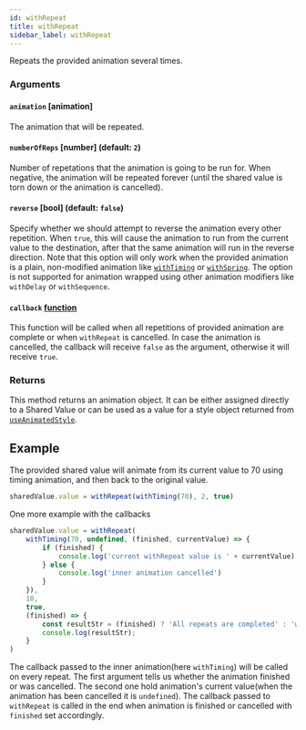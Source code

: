 ```yaml
---
id: withRepeat
title: withRepeat
sidebar_label: withRepeat
---
```


Repeats the provided animation several times.

### Arguments

#### `animation` [animation]

The animation that will be repeated.

#### `numberOfReps` [number] (default: `2`)

Number of repetations that the animation is going to be run for.
When negative, the animation will be repeated forever (until the shared value is torn down or the animation is cancelled).

#### `reverse` [bool] (default: `false`)

Specify whether we should attempt to reverse the animation every other repetition.
When `true`, this will cause the animation to run from the current value to the destination, after that the same animation will run in the reverse direction.
Note that this option will only work when the provided animation is a plain, non-modified animation like [`withTiming`](api/withTiming) or [`withSpring`](api/withSpring).
The option is not supported for animation wrapped using other animation modifiers like `withDelay` or `withSequence`.

#### `callback` [function](optional)

This function will be called when all repetitions of provided animation are complete or when `withRepeat` is cancelled.
In case the animation is cancelled, the callback will receive `false` as the argument, otherwise it will receive `true`.

### Returns

This method returns an animation object. It can be either assigned directly to a Shared Value or can be used as a value for a style object returned from [`useAnimatedStyle`](useAnimatedStyle).

## Example

The provided shared value will animate from its current value to 70 using timing animation, and then back to the original value.

```js
sharedValue.value = withRepeat(withTiming(70), 2, true)
```

One more example with the callbacks

```js
sharedValue.value = withRepeat(
    withTiming(70, undefined, (finished, currentValue) => {
        if (finished) {
            console.log('current withRepeat value is ' + currentValue);
        } else {
            console.log('inner animation cancelled')
        }
    }),
    10,
    true,
    (finished) => {
        const resultStr = (finished) ? 'All repeats are completed' : 'withRepeat cancelled';
        console.log(resultStr);
    }
)
```

The callback passed to the inner animation(here `withTiming`) will be called on every repeat. The first argument tells us whether the animation finished or was cancelled. The second one hold animation's current value(when the animation has been cancelled it is `undefined`). 
The callback passed to `withRepeat` is called in the end when animation is finished or cancelled with `finished` set accordingly.
